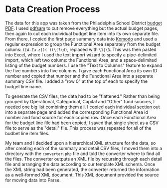 Data Creation Process
=====================

The data for this app was taken from the Philadelphia School District [budget PDF](http://webgui.phila.k12.pa.us/uploads/lA/ad/lAadBw8mA0yvC4FYRwrovg/FY2013-14-Consolidated-Budget.pdf). I used [pdfsam](http://www.pdfsam.org/) to cut remove everything but the actual budget pages, then again to cut each individual budget line item into its own separate file. From there, I copied the first page summary data into [Komodo](http://komodoide.com/) and used a regular expression to group the Functional Area separately from the budget colums: `([A-Za-z])( )(\(?\d)`, replaced with `\1|\3`. This was then pasted into Excel, where I used the text import wizard to specify a pipe-delimited import, which left two colums: the Functional Area, and a space-delimited listing of the budget numbers. I use the "Text to Columns" feature to expand the five numbers into five columns. I gave each Functional Area its own ID number and copied that number and the Functional Area into a separate summary CSV file. I added a "row 0" at the top of each to specify the budget line name.

To generate the CSV files, the data had to be "flattened." Rather than being grouped by Operational, Categorical, Capital and "Other" fund sources, I needed one big list combining them all. I copied each individual section out into a separate page and added the corresponding Functional Area id number and fund source for each copied row. Once each Functional Area for the budget line file had been copied, I saved that single sheet as a CSV file to serve as the "detail" file. This process was repeated for all of the budbet line item files.

My team and I decided upon a hierarchical XML structure for the data, so after creating each of the summary and detail CSV files, I moved them into a directory with the `converter.php` file and told the converter where to find all the files. The converter outputs an XML file by recursing through each detail file and arranging the data according to our template XML schema. Once the XML string had been generated, the converter returned the information as a well-formed XML document. This XML document provided the source for moving data into Parse.
